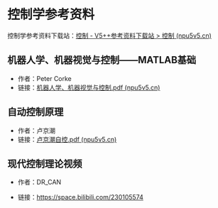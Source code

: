 # 控制学参考资料

控制学参考资料下载站：[控制 - V5++参考资料下载站 > 控制 (npu5v5.cn)](https://files.npu5v5.cn/控制/)

## 机器人学、机器视觉与控制——MATLAB基础

+ 作者：Peter Corke
+ 链接：[机器人学、机器视觉与控制.pdf (npu5v5.cn)](https://files.npu5v5.cn/控制/机器人学、机器视觉与控制.pdf)



## 自动控制原理

+ 作者：卢京潮
+ 链接：[卢京潮自控.pdf (npu5v5.cn)](https://files.npu5v5.cn/控制/卢京潮自控.pdf)



## 现代控制理论视频

+ 作者：DR_CAN

+ 链接：https://space.bilibili.com/230105574